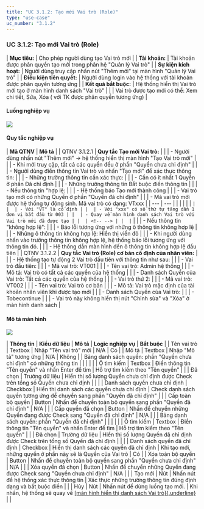 ```yaml
---
title: "UC 3.1.2: Tạo mới Vai trò (Role)"
type: "use-case"
uc_number: "3.1.2"
---
```


### UC 3.1.2: Tạo mới Vai trò (Role)

| **Mục tiêu:** | Cho phép người dùng tạo Vai trò mới |
| **Tài khoản:** | Tài khoản được phân quyền tạo mới trong phân hệ "Quản lý Vai trò" |
| **Sự kiện kích hoạt:** | Người dùng truy cập nhấn nút "Thêm mới" tại màn hình "Quản lý Vai trò" |
| **Điều kiện tiên quyết:** | Người dùng login vào hệ thống với tài khoản được phân quyền tương ứng |
| **Kết quả bắt buộc:** | Hệ thống hiển thị Vai trò mới tạo ở màn hình danh sách "Vai trò" |
|  | Vai trò được tạo mới có thể: Xem chi tiết, Sửa, Xóa ( với TK được phân quyền tương ứng) |

####  Luồng nghiệp vụ

![](media/image2.png)

#### Quy tắc nghiệp vụ

| **Mã QTNV** | **Mô tả** |
| QTNV 3.1.2.1 | **Quy tắc Tạo mới Vai trò:** |
|  | - Người dùng nhấn nút "Thêm mới" -\> hệ thống hiển thị màn hình "Tạo Vai trò mới" |
|  | - Khi mới truy cập, tất cả các quyền đều ở phần "Quyền chưa chỉ định" |
|  | - Người dùng điền thông tin Vai trò và nhấn "Tạo mới" để xác thực thông tin: |
|  | - Những trường thông tin cần xác thực: |
|  | - Cần có ít nhất 1 Quyền ở phần Đã chỉ định |
|  | - Những trường thông tin Bắt buộc điền thông tin |
|  | - Nếu thông tin "hợp lệ: |
|  | - Hệ thống báo Tạo mới thành công |
|  | - Vai trò tạo mới có những Quyền ở phần "Quyền đã chỉ định" |
|  | - Mã vai trò mới được hệ thống tự động sinh. Mã vai trò có dạng: VTxxx |
| --- | --- |
|  | <!-- --> |
|  | ``` |
|  | - Với "VT" là cố định |
|  | - Với "xxx" có số thứ tự tăng dần 1 đơn vị bắt đầu từ 003 |
|  | - Quay về màn hình danh sách Vai trò với Vai trò mới đã được tạo |
|  | <!-- --> |
|  | ``` |
|  | - Nếu thông tin "không hợp lệ": |
|  | - Báo lỗi tương ứng với những ô thông tin không hợp lệ |
|  | - Những ô thông tin không hợp lệ: Hiển thị viền đỏ |
|  | - Khi người dùng nhấn vào trường thông tin không hợp lệ, hệ thống báo lỗi tương ứng với thông tin đó. |
|  | - Hệ thống dẫn màn hình đến ô thông tin không hợp lệ đầu tiên |
| QTNV 3.1.2.2 | **Quy tắc Vai trò (Role) cơ bản cố định của nhân viên:** |
|  | - Hệ thống tạo tự động 2 Vai trò đầu tiên với thông tin như sau: |
|  | - Vai trò đầu tiên: |
|  | - Mã vai trò: VT001 |
|  | - Tên vai trò: Admin hệ thống |
|  | - Mô tả: Vai trò có tất cả các quyền của hệ thống |
|  | - Danh sách Quyền của Vai trò: Tất cả các quyền của hệ thống |
|  | - Vai trò thứ 2: |
|  | - Mã vai trò: VT002 |
|  | - Tên vai trò: Vai trò cơ bản |
|  | - Mô tả: Vai trò mặc định của tài khoản nhân viên khi được tạo mới |
|  | - Danh sách Quyền của Vai trò: |
|  | - Tobecontinue |
|  | - Vai trò này không hiển thị nút "Chỉnh sửa" và "Xóa" ở màn hình danh sách |

#### Mô tả màn hình

![](media/image4.png)

| **Thông tin** | **Kiểu dữ liệu** | **Mô tả** | **Logic nghiệp vụ** | **Bắt buộc** |
| Tên vai trò | Textbox | Nhập "Tên vai trò" mới | N/A | Có |
| Mô tả | Textbox | Nhập "Mô tả" tương ứng | N/A | Không |
| Bảng danh sách quyền: phần "Quyền chưa chỉ định" có những thông tin |  |  |  |  |
| Ô tìm kiếm | Textbox | Điền thông tin "Tên quyền" và nhấn Enter để tìm | Hỗ trợ tìm kiếm theo "Tên quyền" |  |
| Đã chọn | Trường dữ liệu | Hiển thị số lượng Quyền chưa chỉ định được Check trên tổng số Quyền chưa chỉ định |  |  |
| Danh sách quyền chưa chỉ định | Checkbox | Hiển thị danh sách các quyền chưa chỉ định | Check danh sách quyền tương ứng để chuyển sang phần "Quyền đã chỉ định" |  |
| Cấp toàn bộ quyền | Button | Nhấn để chuyển toàn bộ quyền sang phần "Quyền đã chỉ định" | N/A |  |
| Cấp quyền đã chọn | Button | Nhấn để chuyển những Quyền đang được Check sang "Quyền đã chỉ định" | N/A |  |
| Bảng danh sách quyền: phần "Quyền đã chỉ định" |  |  |  |  |
| Ô tìm kiếm | Textbox | Điền thông tin "Tên quyền" và nhấn Enter để tìm | Hỗ trợ tìm kiếm theo "Tên quyền" |  |
| Đã chọn | Trường dữ liệu | Hiển thị số lượng Quyền đã chỉ định được Check trên tổng số Quyền đã chỉ định |  |  |
| Danh sách quyền đã chỉ định | Checkbox | Hiển thị danh sách các quyền đã chỉ định | Khi tạo mới, những quyền ở phần này sẽ là Quyền của Vai trò | Có |
| Xóa toàn bộ quyền | Button | Nhấn để chuyển toàn bộ quyền sang phần "Quyền chưa chỉ định" | N/A |  |
| Xóa quyền đã chọn | Button | Nhấn để chuyển những Quyền đang được Check sang "Quyền chưa chỉ định" | N/A |  |
| Tạo mới | Nút | Nhấn nút để hệ thống xác thực thông tin | Xác thực những trường thông tin đúng định dạng và bắt buộc điền |  |
| Hủy | Nút | Nhấn nút để dừng luồng tạo mới. | Khi nhấn, hệ thống sẽ quay về [[màn hình hiển thị danh sách Vai trò]{.underline}](#uc-3.1.1xem-danh-sách-tìm-kiếm-vai-trò-role) |  |
